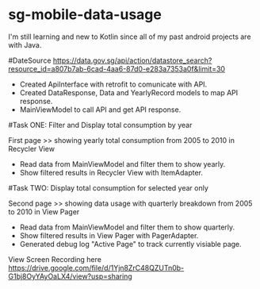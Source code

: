 # sg-mobile-data-usage

I'm still learning and new to Kotlin since all of my past android projects are with Java. 


#DateSource
https://data.gov.sg/api/action/datastore_search?resource_id=a807b7ab-6cad-4aa6-87d0-e283a7353a0f&limit=30

- Created ApiInterface with retrofit to comunicate with API.
- Created DataResponse, Data and YearlyRecord models to map API response.
- MainViewModel to call API and get API response.


#Task ONE: Filter and Display total consumption by year

First page >> showing yearly total consumption from 2005 to 2010 in Recycler View
- Read data from MainViewModel and filter them to show yearly. 
- Show filtered results in Recycler View with ItemAdapter.


#Task TWO: Display total consumption for selected year only

Second page >> showing data usage with quarterly breakdown from 2005 to 2010 in View Pager
- Read data from MainViewModel and filter them to show quarterly. 
- Show filtered results in View Pager with PagerAdapter.
- Generated debug log "Active Page" to track currently visiable page.

View Screen Recording here
https://drive.google.com/file/d/1Yjn8ZrC48QZUTn0b-G1bj8OyYAyOaLX4/view?usp=sharing
